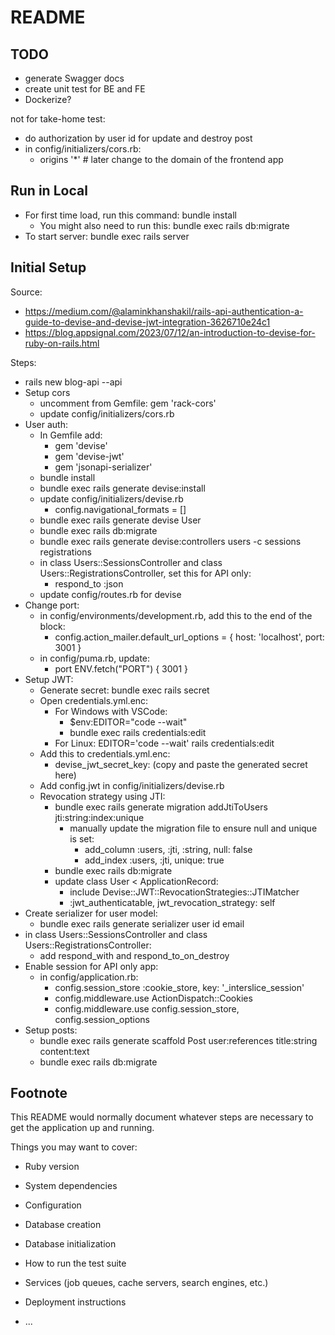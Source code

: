 # README

## TODO

- generate Swagger docs
- create unit test for BE and FE
- Dockerize?

not for take-home test:
- do authorization by user id for update and destroy post
- in config/initializers/cors.rb:
  - origins '*' # later change to the domain of the frontend app

## Run in Local

- For first time load, run this command: bundle install
  - You might also need to run this: bundle exec rails db:migrate
- To start server: bundle exec rails server

## Initial Setup 

Source:
- https://medium.com/@alaminkhanshakil/rails-api-authentication-a-guide-to-devise-and-devise-jwt-integration-3626710e24c1
- https://blog.appsignal.com/2023/07/12/an-introduction-to-devise-for-ruby-on-rails.html

Steps:

- rails new blog-api --api
- Setup cors
  - uncomment from Gemfile: gem 'rack-cors'
  - update config/initializers/cors.rb
- User auth:
  - In Gemfile add:
    - gem 'devise'
    - gem 'devise-jwt'
    - gem 'jsonapi-serializer'
  - bundle install
  - bundle exec rails generate devise:install
  - update config/initializers/devise.rb
    - config.navigational_formats = []
  - bundle exec rails generate devise User
  - bundle exec rails db:migrate
  - bundle exec rails generate devise:controllers users -c sessions registrations
  - in class Users::SessionsController and class Users::RegistrationsController, set this for API only:
    - respond_to :json
  - update config/routes.rb for devise
- Change port:
  - in config/environments/development.rb, add this to the end of the block:
    - config.action_mailer.default_url_options = { host: 'localhost', port: 3001 }
  - in config/puma.rb, update:
    - port ENV.fetch("PORT") { 3001 }
- Setup JWT:
  - Generate secret: bundle exec rails secret
  - Open credentials.yml.enc:
    - For Windows with VSCode:
      - $env:EDITOR="code --wait"
      - bundle exec rails credentials:edit
    - For Linux: EDITOR='code --wait' rails credentials:edit
  - Add this to credentials.yml.enc:
    - devise_jwt_secret_key: (copy and paste the generated secret here)
  - Add config.jwt in config/initializers/devise.rb
  - Revocation strategy using JTI:
    - bundle exec rails generate migration addJtiToUsers jti:string:index:unique
      - manually update the migration file to ensure null and unique is set:
        - add_column :users, :jti, :string, null: false
        - add_index :users, :jti, unique: true
    - bundle exec rails db:migrate
    - update class User < ApplicationRecord:
      - include Devise::JWT::RevocationStrategies::JTIMatcher
      - :jwt_authenticatable, jwt_revocation_strategy: self
- Create serializer for user model:
  - bundle exec rails generate serializer user id email
- in class Users::SessionsController and class Users::RegistrationsController:
  - add respond_with and respond_to_on_destroy
- Enable session for API only app:
  - in config/application.rb:
    - config.session_store :cookie_store, key: '_interslice_session'
    - config.middleware.use ActionDispatch::Cookies
    - config.middleware.use config.session_store, config.session_options
- Setup posts: 
  - bundle exec rails generate scaffold Post user:references title:string content:text
  - bundle exec rails db:migrate

## Footnote

This README would normally document whatever steps are necessary to get the
application up and running.

Things you may want to cover:

* Ruby version

* System dependencies

* Configuration

* Database creation

* Database initialization

* How to run the test suite

* Services (job queues, cache servers, search engines, etc.)

* Deployment instructions

* ...
